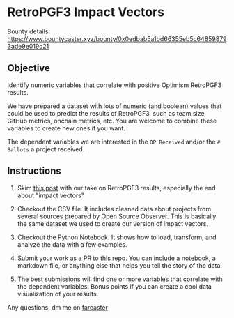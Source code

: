# RetroPGF3 Impact Vectors

Bounty details: https://www.bountycaster.xyz/bounty/0x0edbab5a1bd66355eb5c648598793ade9e019c21

## Objective

Identify numeric variables that correlate with positive Optimism RetroPGF3 results.

We have prepared a dataset with lots of numeric (and boolean) values that could be used to predict the results of RetroPGF3, such as team size, GitHub metrics, onchain metrics, etc. You are welcome to combine these variables to create new ones if you want. 

The dependent variables we are interested in the `OP Received` and/or the `# Ballots` a project received.

## Instructions

1. Skim [this post](https://docs.opensource.observer/blog/what-builders-can-learn-from-retropgf3) with our take on RetroPGF3 results, especially the end about "impact vectors"

2. Checkout the CSV file. It includes cleaned data about projects from several sources prepared by Open Source Observer. This is basically the same dataset we used to create our version of impact vectors.

3. Checkout the Python Notebook. It shows how to load, transform, and analyze the data with a few examples.

4. Submit your work as a PR to this repo. You can include a notebook, a markdown file, or anything else that helps you tell the story of the data.

5. The best submissions will find one or more variables that correlate with the dependent variables. Bonus points if you can create a cool data visualization of your results.

Any questions, dm me on [farcaster](https://warpcast.com/cerv1)
